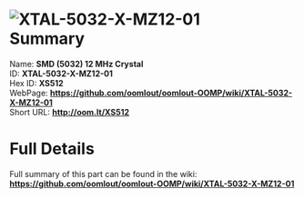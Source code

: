 
![XTAL-5032-X-MZ12-01](https://github.com/oomlout/oomlout-OOMP/blob/master/parts/XTAL-5032-X-MZ12-01/XTAL-5032-X-MZ12-01_420.jpg)   
Summary
=================
  
Name: __SMD (5032) 12 MHz Crystal__    
ID: __XTAL-5032-X-MZ12-01__   
Hex ID: __XS512__   
WebPage: __https://github.com/oomlout/oomlout-OOMP/wiki/XTAL-5032-X-MZ12-01__   
Short URL: __http://oom.lt/XS512__   

Full Details
==========================
Full summary of this part can be found in the wiki:   
__https://github.com/oomlout/oomlout-OOMP/wiki/XTAL-5032-X-MZ12-01__    

